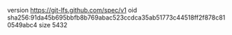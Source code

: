 version https://git-lfs.github.com/spec/v1
oid sha256:91da45b695bbfb8b769abac523ccdca35ab51773c44518ff2f878c810549abc4
size 5432
